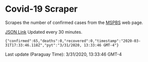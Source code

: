 # Covid-19 Scraper

Scrapes the number of confirmed cases from the [MSPBS](https://www.mspbs.gov.py/covid-19.php) web page.

[JSON Link](https://jmayalag.github.io/covid19-scrape/cases.json)
Updated every 30 minutes.
```
{"confirmed":65,"deaths":0,"recovered":0,"timestamp":"2020-03-31T17:33:46.118Z","pyt":"3/31/2020, 13:33:46 GMT-4"}
```
Last update (Paraguay Time): 3/31/2020, 13:33:46 GMT-4